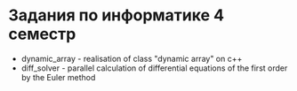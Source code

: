 # Задания по информатике 4 семестр
- dynamic_array - realisation of class "dynamic array" on c++
- diff_solver - parallel calculation of differential equations of the first order by the Euler method
